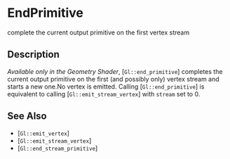 # EndPrimitive
complete the current output primitive on the first vertex stream

## Description
*Available only in the Geometry Shader*, [`Gl::end_primitive`]
  completes the current output primitive on the first (and possibly
  only) vertex stream and starts a new one.No vertex is emitted. Calling
  [`Gl::end_primitive`] is equivalent to calling
  [`Gl::emit_stream_vertex`] with `stream` set to 0.

## See Also
- [`Gl::emit_vertex`]
- [`Gl::emit_stream_vertex`]
- [`Gl::end_stream_primitive`]
